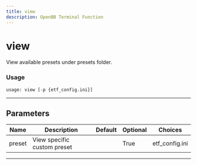 ```yaml
---
title: view
description: OpenBB Terminal Function
---
```


# view

View available presets under presets folder.
### Usage 
```python
usage: view [-p {etf_config.ini}]
```
---
## Parameters
| Name | Description | Default | Optional | Choices |
| ---- | ----------- | ------- | -------- | ------- |
| preset | View specific custom preset |  | True | etf_config.ini |
---
